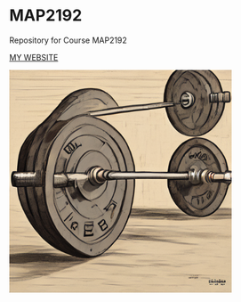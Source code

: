 # MAP2192
Repository for Course MAP2192

[MY WEBSITE](https://github.com/MalB88-eng/MAP2192)

<img src ="https://raw.githubusercontent.com/MalB88-eng/MAP2192/main/Barbell.png" width = 400>
